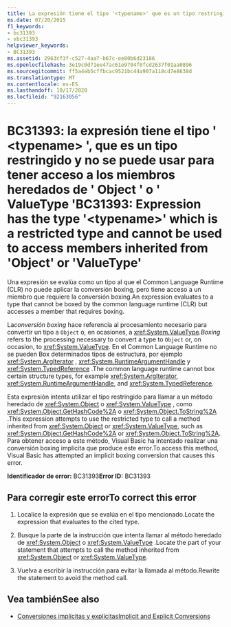 ```yaml
---
title: La expresión tiene el tipo '<typename>' que es un tipo restringido y no se puede utilizar para obtener acceso a miembros heredados de 'Object' o 'ValueType'
ms.date: 07/20/2015
f1_keywords:
- bc31393
- vbc31393
helpviewer_keywords:
- BC31393
ms.assetid: 2963cf3f-c527-4aa7-b67c-ee80b6d23186
ms.openlocfilehash: 3e19c0d71ee47ac61e9704f0fcd2637f01aa0896
ms.sourcegitcommit: ff5a4eb5cffbcac9521bc44a907a118cd7e8638d
ms.translationtype: MT
ms.contentlocale: es-ES
ms.lasthandoff: 10/17/2020
ms.locfileid: "92163056"
---
```

# <a name="bc31393-expression-has-the-type-typename-which-is-a-restricted-type-and-cannot-be-used-to-access-members-inherited-from-object-or-valuetype"></a><span data-ttu-id="ad251-102">BC31393: la expresión tiene el tipo ' \<typename> ', que es un tipo restringido y no se puede usar para tener acceso a los miembros heredados de ' Object ' o ' ValueType '</span><span class="sxs-lookup"><span data-stu-id="ad251-102">BC31393: Expression has the type '\<typename>' which is a restricted type and cannot be used to access members inherited from 'Object' or 'ValueType'</span></span>

<span data-ttu-id="ad251-103">Una expresión se evalúa como un tipo al que el Common Language Runtime (CLR) no puede aplicar la conversión boxing, pero tiene acceso a un miembro que requiere la conversión boxing.</span><span class="sxs-lookup"><span data-stu-id="ad251-103">An expression evaluates to a type that cannot be boxed by the common language runtime (CLR) but accesses a member that requires boxing.</span></span>

 <span data-ttu-id="ad251-104">La*conversión boxing* hace referencia al procesamiento necesario para convertir un tipo a `Object` o, en ocasiones, a <xref:System.ValueType>.</span><span class="sxs-lookup"><span data-stu-id="ad251-104">*Boxing* refers to the processing necessary to convert a type to `Object` or, on occasion, to <xref:System.ValueType>.</span></span> <span data-ttu-id="ad251-105">En el Common Language Runtime no se pueden Box determinados tipos de estructura, por ejemplo <xref:System.ArgIterator> , <xref:System.RuntimeArgumentHandle> y <xref:System.TypedReference> .</span><span class="sxs-lookup"><span data-stu-id="ad251-105">The common language runtime cannot box certain structure types, for example <xref:System.ArgIterator>, <xref:System.RuntimeArgumentHandle>, and <xref:System.TypedReference>.</span></span>

 <span data-ttu-id="ad251-106">Esta expresión intenta utilizar el tipo restringido para llamar a un método heredado de <xref:System.Object> o <xref:System.ValueType> , como <xref:System.Object.GetHashCode%2A> o <xref:System.Object.ToString%2A> .</span><span class="sxs-lookup"><span data-stu-id="ad251-106">This expression attempts to use the restricted type to call a method inherited from <xref:System.Object> or <xref:System.ValueType>, such as <xref:System.Object.GetHashCode%2A> or <xref:System.Object.ToString%2A>.</span></span> <span data-ttu-id="ad251-107">Para obtener acceso a este método, Visual Basic ha intentado realizar una conversión boxing implícita que produce este error.</span><span class="sxs-lookup"><span data-stu-id="ad251-107">To access this method, Visual Basic has attempted an implicit boxing conversion that causes this error.</span></span>

 <span data-ttu-id="ad251-108">**Identificador de error:** BC31393</span><span class="sxs-lookup"><span data-stu-id="ad251-108">**Error ID:** BC31393</span></span>

## <a name="to-correct-this-error"></a><span data-ttu-id="ad251-109">Para corregir este error</span><span class="sxs-lookup"><span data-stu-id="ad251-109">To correct this error</span></span>

1. <span data-ttu-id="ad251-110">Localice la expresión que se evalúa en el tipo mencionado.</span><span class="sxs-lookup"><span data-stu-id="ad251-110">Locate the expression that evaluates to the cited type.</span></span>

2. <span data-ttu-id="ad251-111">Busque la parte de la instrucción que intenta llamar al método heredado de <xref:System.Object> o <xref:System.ValueType> .</span><span class="sxs-lookup"><span data-stu-id="ad251-111">Locate the part of your statement that attempts to call the method inherited from <xref:System.Object> or <xref:System.ValueType>.</span></span>

3. <span data-ttu-id="ad251-112">Vuelva a escribir la instrucción para evitar la llamada al método.</span><span class="sxs-lookup"><span data-stu-id="ad251-112">Rewrite the statement to avoid the method call.</span></span>

## <a name="see-also"></a><span data-ttu-id="ad251-113">Vea también</span><span class="sxs-lookup"><span data-stu-id="ad251-113">See also</span></span>

- [<span data-ttu-id="ad251-114">Conversiones implícitas y explícitas</span><span class="sxs-lookup"><span data-stu-id="ad251-114">Implicit and Explicit Conversions</span></span>](../../programming-guide/language-features/data-types/implicit-and-explicit-conversions.md)
